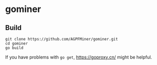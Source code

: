 # gominer

## Build
```
git clone https://github.com/AGPFMiner/gominer.git
cd gominer
go build
```

If you have problems with `go get`, https://goproxy.cn/ might be helpful.
